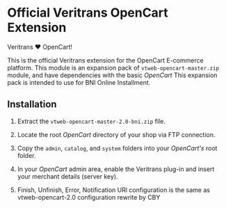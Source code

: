 Official Veritrans OpenCart Extension
===================================

Veritrans :heart: OpenCart!

This is the official Veritrans extension for the OpenCart E-commerce platform.
This module is an expansion pack of `vtweb-opencart-master.zip` module, and have dependencies with the basic _OpenCart_ 
This expansion pack is intended to use for BNI Online Installment.

## Installation

1. Extract the `vtweb-opencart-master-2.0-bni.zip` file.

2. Locate the root _OpenCart_ directory of your shop via FTP connection.

3. Copy the `admin`, `catalog`, and `system` folders into your _OpenCart's_ root folder.

5. In your _OpenCart_ admin area, enable the Veritrans plug-in and insert your merchant details (server key).

6. Finish, Unfinish, Error, Notification URl configuration is the same as vtweb-opencart-2.0 configuration
rewrite by CBY
